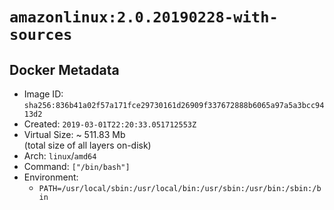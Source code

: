 # `amazonlinux:2.0.20190228-with-sources`

## Docker Metadata

- Image ID: `sha256:836b41a02f57a171fce29730161d26909f337672888b6065a97a5a3bcc9413d2`
- Created: `2019-03-01T22:20:33.051712553Z`
- Virtual Size: ~ 511.83 Mb  
  (total size of all layers on-disk)
- Arch: `linux`/`amd64`
- Command: `["/bin/bash"]`
- Environment:
  - `PATH=/usr/local/sbin:/usr/local/bin:/usr/sbin:/usr/bin:/sbin:/bin`
